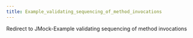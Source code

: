 ```yaml
---
title: Example_validating_sequencing_of_method_invocations
---
```

Redirect to JMock-Example validating sequencing of method invocations
